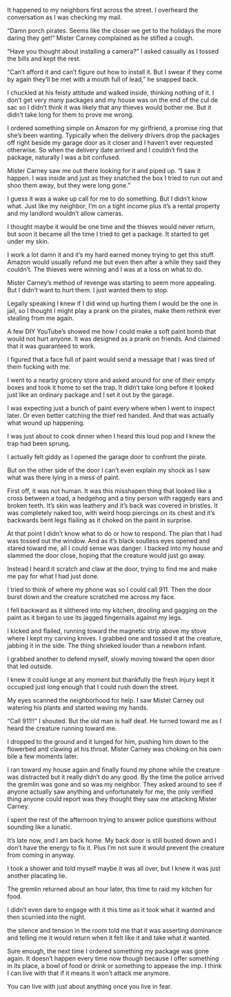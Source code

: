It happened to my neighbors first across the street. I overheard the conversation as I was checking my mail. 

“Damn porch pirates. Seems like the closer we get to the holidays the more daring they get!” Mister Carney complained as he stifled a cough. 

“Have you thought about installing a camera?” I asked casually as I tossed the bills and kept the rest. 

“Can’t afford it and can’t figure out how to install it. But I swear if they come by again they’ll be met with a mouth full of lead,” he snapped back. 

I chuckled at his feisty attitude and walked inside, thinking nothing of it. I don’t get very many packages and my house was on the end of the cul de sac so I didn’t think it was likely that any thieves would bother me. But it didn’t take long for them to prove me wrong. 

I ordered something simple on Amazon for my girlfriend, a promise ring that she’s been wanting. Typically when the delivery drivers drop the packages off right beside my garage door as it closer and I haven’t ever requested otherwise. So when the delivery date arrived and I couldn’t find the package, naturally I was a bit confused. 

Mister Carney saw me out there looking for it and piped up. “I saw it happen. I was inside and just as they snatched the box I tried to run out and shoo them away, but they were long gone.”

I guess it was a wake up call for me to do something. But I didn’t know what. Just like my neighbor, I’m on a tight income plus it’s a rental property and my landlord wouldn’t allow cameras. 

I thought maybe it would be one time and the thieves would never return, but soon it became all the time I tried to get a package. It started to get under my skin. 

I work a lot damn it and it’s my hard earned money trying to get this stuff. Amazon would usually refund me but even then after a while they said they couldn’t. The thieves were winning and I was at a loss on what to do. 

Mister Carney’s method of revenge was starting to seem more appealing. 
But I didn’t want to hurt them. I just wanted them to stop. 

Legally speaking I knew if I did wind up hurting them I would be the one in jail, so I thought I might play a prank on the pirates, make them rethink ever stealing from me again. 

A few DIY YouTube’s showed me how I could make a soft paint bomb that would not hurt anyone. It was designed as a prank on friends. And claimed that it was guaranteed to work. 

I figured that a face full of paint would send a message that I was tired of them fucking with me. 

I went to a nearby grocery store and asked around for one of their empty boxes and took it home to set the trap. It didn’t take long before it looked just like an ordinary package and I set it out by the garage. 

I was expecting just a bunch of paint every where when I went to inspect later. Or even better catching the thief red handed. And that was actually what wound up happening. 

I was just about to cook dinner when I heard this loud pop and I knew the trap had been sprung. 

I actually felt giddy as I opened the garage door to confront the pirate. 

But on the other side of the door I can’t even explain my shock as I saw what was there lying in a mess of paint. 

First off, it was not human. It was this misshapen thing that looked like a cross between a toad, a hedgehog and a tiny person with raggedy ears and broken teeth. It’s skin was leathery and it’s back was covered in bristles. It was completely naked too, with weird hoop piercings on its chest and it’s backwards bent legs flailing as it choked on the paint in surprise. 

At that point I didn’t know what to do or how to respond. The plan that I had was tossed out the window. And as it’s black soulless eyes opened and stared toward me, all I could sense was danger. I backed into my house and slammed the door close, hoping that the creature would just go away. 

Instead I heard it scratch and claw at the door, trying to find me and make me pay for what I had just done. 

I tried to think of where my phone was so I could call 911. Then the door burst down and the creature scratched me across my face. 

I fell backward as it slithered into my kitchen, drooling and gagging on the paint as it began to use its jagged fingernails against my legs. 

I kicked and flailed, running toward the magnetic strip above my stove where I kept my carving knives. I grabbed one and tossed it at the creature, jabbing it in the side. The thing shrieked louder than a newborn infant. 

I grabbed another to defend myself, slowly moving toward the open door that led outside. 

I knew it could lunge at any moment but thankfully the fresh injury kept it occupied just long enough that I could rush down the street. 

My eyes scanned the neighborhood for help. I saw Mister Carney out watering his plants and started waving my hands. 

“Call 911!!” I shouted. But the old man is half deaf. He turned toward me as I heard the creature running toward me. 

I dropped to the ground and it lunged for him, pushing him down to the flowerbed and clawing at his throat. Mister Carney was choking on his own bile a few moments later. 

I ran toward my house again and finally found my phone while the creature was distracted but it really didn’t do any good. By the time the police arrived the gremlin was gone and so was my neighbor. They asked around to see if anyone actually saw anything and unfortunately for me, the only verified thing anyone could report was they thought they saw me attacking Mister Carney. 

I spent the rest of the afternoon trying to answer police questions without sounding like a lunatic. 

It’s late now, and I am back home. My back door is still busted down and I don’t have the energy to fix it. Plus I’m not sure it would prevent the creature from coming in anyway. 

I took a shower and told myself maybe it was all over, but I knew it was just another placating lie. 

The gremlin returned about an hour later, this time to raid my kitchen for food. 

I didn’t even dare to engage with it this time as it took what it wanted and then scurried into the night. 

the silence and tension in the room told me that it was asserting dominance and telling me it would return when it felt like it and take what it wanted. 

Sure enough, the next time I ordered something my package was gone again. It doesn’t happen every time now though because I offer something in its place, a bowl of food or drink or something to appease the imp. I think I can live with that if it means it won’t attack me anymore. 

You can live with just about anything once you live in fear.